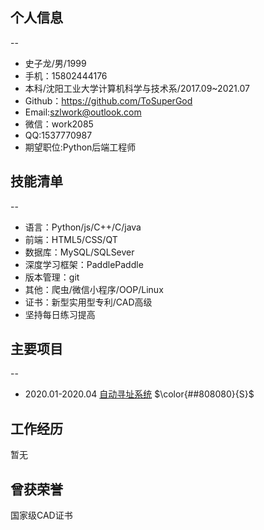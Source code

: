 个人信息
--
--
+ 史子龙/男/1999  
+ 手机：15802444176   
+ 本科/沈阳工业大学计算机科学与技术系/2017.09~2021.07   
+ Github：https://github.com/ToSuperGod  
+ Email:szlwork@outlook.com    
+ 微信：work2085     
+ QQ:1537770987 
+ 期望职位:Python后端工程师  

技能清单
-- 
--
+ 语言：Python/js/C++/C/java  
+ 前端：HTML5/CSS/QT  
+ 数据库：MySQL/SQLSever  
+ 深度学习框架：PaddlePaddle
+ 版本管理：git  
+ 其他：爬虫/微信小程序/OOP/Linux
+ 证书：新型实用型专利/CAD高级   
+ 坚持每日练习提高

主要项目
--
--
+ 2020.01-2020.04 [自动寻址系统](https://github.com/ToSuperGod/Resource/edit/master/README.md)
$\color{##808080}{S}$

工作经历
--
暂无

曾获荣誉
--

国家级CAD证书


